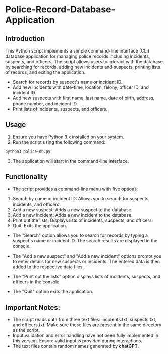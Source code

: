 # Police-Record-Database-Application

## Introduction
This Python script implements a simple command-line interface (CLI) database application for managing police records including incidents, suspects, and officers. The script allows users to interact with the database by searching for records, adding new incidents and suspects, printing lists of records, and exiting the application.

- Search for records by suspect's name or incident ID.
- Add new incidents with date-time, location, felony, officer ID, and incident ID.
- Add new suspects with first name, last name, date of birth, address, phone number, and incident ID.
- Print lists of incidents, suspects, and officers.

## Usage 
1. Ensure you have Python 3.x installed on your system.
2. Run the script using the following command:
 ```
python3 police-db.py
 ```
3. The application will start in the command-line interface.

## Functionality
- The script provides a command-line menu with five options:
1. Search by name or incident ID: Allows you to search for suspects, incidents, and officers.
2. Add a new suspect: Adds a new suspect to the database.
3. Add a new incident: Adds a new incident to the database.
4. Print out the lists: Displays lists of incidents, suspects, and officers.
5. Quit: Exits the application.

- The "Search" option allows you to search for records by typing a suspect's name or incident ID. The search results are displayed in the console.

- The "Add a new suspect" and "Add a new incident" options prompt you to enter details for new suspects or incidents. The entered data is then added to the respective data files.

- The "Print out the lists" option displays lists of incidents, suspects, and officers in the console.

- The "Quit" option exits the application.

## Important Notes:
- The script reads data from three text files: incidents.txt, suspects.txt, and officers.txt. Make sure these files are present in the same directory as the script.
- Input validation and error handling have not been fully implemented in this version. Ensure valid input is provided during interactions.
- The text files contain random names generated by **chatGPT**.

